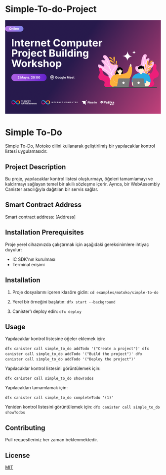 # Simple-To-do-Project
![logo](readmeAssets/banner.png "Banner Logo")

# Simple To-Do

Simple To-Do, Motoko dilini kullanarak geliştirilmiş bir yapılacaklar kontrol listesi uygulamasıdır.

## Project Description

Bu proje, yapılacaklar kontrol listesi oluşturmayı, öğeleri tamamlamayı ve kaldırmayı sağlayan temel bir akıllı sözleşme içerir. Ayrıca, bir WebAssembly Canister aracılığıyla dağıtılan bir servis sağlar.

## Smart Contract Address

Smart contract address: [Address]

## Installation Prerequisites

Proje yerel cihazınızda çalıştırmak için aşağıdaki gereksinimlere ihtiyaç duyulur:

- IC SDK'nın kurulması
- Terminal erişimi

## Installation

1. Proje dosyalarını içeren klasöre gidin:
    `cd examples/motoko/simple-to-do`


2. Yerel bir örneğini başlatın:
`dfx start --background`


3. Canister'ı deploy edin:
`dfx deploy`


## Usage

Yapılacaklar kontrol listesine öğeler eklemek için:

`dfx canister call simple_to_do addTodo '("Create a project")'
dfx canister call simple_to_do addTodo '("Build the project")'
dfx canister call simple_to_do addTodo '("Deploy the project")'`


Yapılacaklar kontrol listesini görüntülemek için:

`dfx canister call simple_to_do showTodos`


Yapılacakları tamamlamak için:

`dfx canister call simple_to_do completeTodo '(1)'`


Yeniden kontrol listesini görüntülemek için:
`dfx canister call simple_to_do showTodos`


## Contributing

Pull requestleriniz her zaman beklenmektedir.

## License

[MIT](link)


